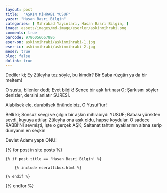 ```yaml
---
layout: post
title:  "AŞKIN MİHRABI YUSUF"
yazar: "Hasan Basri Bilgin"
categories: [ Mihrabad Yayınları, Hasan Basri Bilgin, ]
image: assets/images/md-image/eserler/askinmihrabi.png
comments: true
barcode: 9786056667886
eser-on: askinmihrabi/askinmihrabi-1.jpg
eser-ic: askinmihrabi/askinmihrabi-2.jpg
meser: true
blog: false
dolink: true
---
```


Dediler ki;
Ey Züleyha tez söyle, bu kimdir?
Bir Saba rüzgârı ya da bir meltem!

O sustu, bilenler dedi;
Evet bildik! Sence bir aşk fırtınası O;
Şarkısını söyler denizler, dersini anlatır SURESİ.

Alabilsek ele, durabilsek önünde biz,
O Yusuf’tur!

Belli ki;
Sonsuz sevgi ve çılgın bir aşkın mihrabıydı YUSUF;
Babası yürekten sevdi, kuyuya attılar.
Züleyha ona aşık oldu, hapse koydular.
O sadece RABBİ’Nİ sevmişti,
İşte o gerçek AŞK;
Saltanat tahtını ayaklarının altına serip dünyanın en seçkin

Devlet Adamı yaptı ONU!



{% for post in site.posts %}

    {% if post.title == 'Hasan Basri Bilgin' %}

        {% include eseraltibox.html %}

    {% endif %}

{% endfor %}
